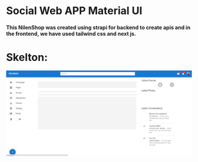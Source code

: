 # Social Web APP Material UI
#### This NilenShop was created using strapi for backend to create apis and in the frontend, we have used tailwind css and next js.

# Skelton:
![alt text](https://github.com/rehmange/Social-App-Web-Design-Mui/blob/main/Social%20App%20Web%20Design%20mui%20images/1.png?raw=true)
